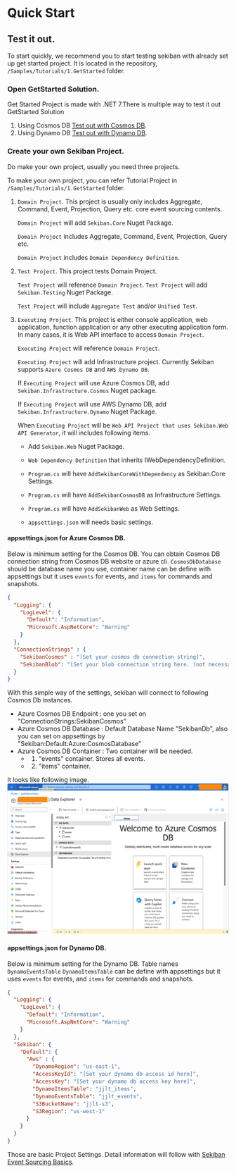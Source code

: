 # Quick Start


## Test it out.

To start quickly, we recommend you to start testing sekiban with already set up get started project.
It is located in the repository, `/Samples/Tutorials/1.GetStarted` folder.

### Open GetStarted Solution.



Get Started Project is made with .NET 7.There is multiple way to test it out GetStarted Solution


1. Using Cosmos DB  [Test out with Cosmos DB](./test-out-cosmos.md).
2. Using Dynamo DB  [Test out with Dynamo DB](./test-out-dynamo.md).


### Create your own Sekiban Project.

Do make your own project, usually you need three projects.

To make your own project, you can refer Tutorial Project in `/Samples/Tutorials/1.GetStarted` folder.

1. `Domain Project`. This project is usually only includes Aggregate, Command, Event, Projection, Query etc. core event sourcing contents.

    `Domain Project` will add `Sekiban.Core` Nuget Package.

    `Domain Project` includes  Aggregate, Command, Event, Projection, Query etc.

    `Domain Project` includes `Domain Dependency Definition`.

2. `Test Project`. This project tests Domain Project.

    `Test Project` will reference `Domain Project`.
    `Test Project` will add `Sekiban.Testing` Nuget Package.

    `Test Project` will include `Aggregate Test` and/or `Unified Test`.

3. `Executing Project`. This project is either console application, web application, function application or any other executing application form. In many cases, it is Web API interface to access `Domain Project`.

    `Executing Project` will reference `Domain Project`.

    `Executing Project` will add Infrastructure project. Currently Sekiban supports `Azure Cosmos DB` and `AWS Dynamo DB`.

    If `Executing Project` will use Azure Cosmos DB, add `Sekiban.Infrastructure.Cosmos` Nuget package.

    If `Executing Project` will use AWS Dynamo DB, add `Sekiban.Infrastructure.Dynamo` Nuget Package.

    When `Executing Project` will be `Web API Project that uses Sekiban.Web API Generator`, it will includes following items.
    
    - Add `Sekiban.Web` Nuget Package.
    - `Web Dependency Definition` that inherits IWebDependencyDefinition.
    - `Program.cs` will have `AddSekibanCoreWithDependency` as Sekiban.Core Settings.
    - `Program.cs` will have `AddSekibanCosmosDB` as Infrastructure Settings.
    - `Program.cs` will have `AddSekibanWeb` as Web Settings.

    - `appsettings.json` will needs basic settings.


#### appsettings.json for Azure Cosmos DB.
Below is minimum setting for the Cosmos DB. You can obtain Cosmos DB connection string from Cosmos DB website or azure cli. `CosmosDbDatabase` should be database name you use, container name can be define with appsettings but it uses `events` for events, and `items` for commands and snapshots.
```json
{
  "Logging": {
    "LogLevel": {
      "Default": "Information",
      "Microsoft.AspNetCore": "Warning"
    }
  },
  "ConnectionStrings" : {
    "SekibanCosmos" : "[Set your cosmos db connection string]",
    "SekibanBlob": "[Set your blob connection string here. (not necessary for just running the sample)]"
  }
}
```

With this simple way of the settings, sekiban will connect to following Cosmos Db instances.
- Azure Cosmos DB Endpoint : one you set on "ConnectionStrings:SekibanCosmos"
- Azure Cosmos DB Database : Default Database Name "SekibanDb", also you can set on appsettings by "Sekiban:Default:Azure:CosmosDatabase" 
- Azure Cosmos DB Container : Two container will be needed.
  - 1. "events" container. Stores all events.
  - 2. "items" container.

It looks like following image.
![Cosmos DB](../images/quick-start/image1.png)


#### appsettings.json for Dynamo DB.
Below is minimum setting for the Dynamo DB. Table names `DynamoEventsTable` `DynamoItemsTable` can be define with appsettings but it uses `events` for events, and `items` for commands and snapshots.
```json
{
  "Logging": {
    "LogLevel": {
      "Default": "Information",
      "Microsoft.AspNetCore": "Warning"
    }
  },
  "Sekiban": {
    "Default": {
      "Aws" : {
        "DynamoRegion": "us-east-1",
        "AccessKeyId": "[Set your dynamo db access id here]",
        "AccessKey": "[Set your dynamo db access key here]",
        "DynamoItemsTable": "jjlt_items",
        "DynamoEventsTable": "jjlt_events",
        "S3BucketName": "jjlt-s3",
        "S3Region": "us-west-1"
      }
    }
  }
}
```

Those are basic Project Settings. Detail information will follow with  [Sekiban Event Sourcing Basics](./sekiban-event-sourcing-basics.md).